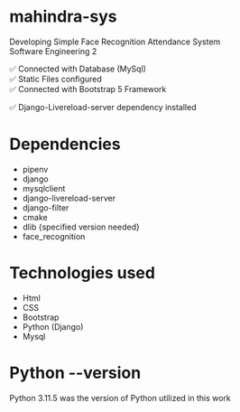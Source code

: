 # mahindra-sys
Developing Simple Face Recognition Attendance System <br>
Software Engineering 2 

✅ Connected with Database (MySql) <br>
✅ Static Files configured <br>
✅ Connected with Bootstrap 5 Framework <br>

✅ Django-Livereload-server dependency installed

# Dependencies <br>
- pipenv <br>
- django <br>
- mysqlclient <br>
- django-livereload-server <br>
- django-filter <br>
- cmake <br>
- dlib {specified version needed} <br>
- face_recognition <br>

# Technologies used
- Html <br>
- CSS <br>
- Bootstrap <br>
- Python (Django) <br>
- Mysql <br>

# Python --version <br>
Python 3.11.5 was the 
version of Python utilized in this work <br>
